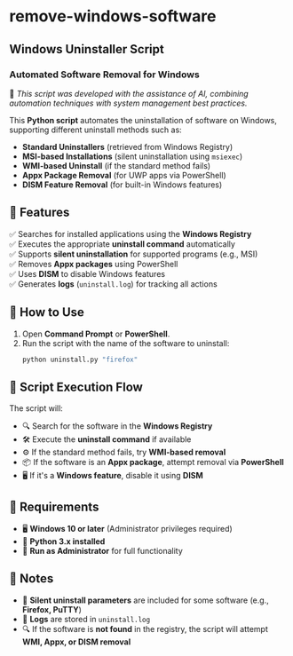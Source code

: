 # remove-windows-software

## Windows Uninstaller Script  
### Automated Software Removal for Windows  

📌 *This script was developed with the assistance of AI, combining automation techniques with system management best practices.*  

This **Python script** automates the uninstallation of software on Windows, supporting different uninstall methods such as:  
- **Standard Uninstallers** (retrieved from Windows Registry)  
- **MSI-based Installations** (silent uninstallation using `msiexec`)  
- **WMI-based Uninstall** (if the standard method fails)  
- **Appx Package Removal** (for UWP apps via PowerShell)  
- **DISM Feature Removal** (for built-in Windows features)  

## 🔹 Features  
✅ Searches for installed applications using the **Windows Registry**  
✅ Executes the appropriate **uninstall command** automatically  
✅ Supports **silent uninstallation** for supported programs (e.g., MSI)  
✅ Removes **Appx packages** using PowerShell  
✅ Uses **DISM** to disable Windows features  
✅ Generates **logs** (`uninstall.log`) for tracking all actions  

## 🚀 How to Use  
1. Open **Command Prompt** or **PowerShell**.  
2. Run the script with the name of the software to uninstall:  
   ```bash
   python uninstall.py "firefox"


## 🔄 Script Execution Flow  
The script will:  
- 🔍 Search for the software in the **Windows Registry**  
- 🛠️ Execute the **uninstall command** if available  
- ⚙️ If the standard method fails, try **WMI-based removal**  
- 📦 If the software is an **Appx package**, attempt removal via **PowerShell**  
- 🖥️ If it's a **Windows feature**, disable it using **DISM**  

## 🔧 Requirements  
- 🖥️ **Windows 10 or later** (Administrator privileges required)  
- 🐍 **Python 3.x installed**  
- 🔑 **Run as Administrator** for full functionality  

## 📝 Notes  
- 🎯 **Silent uninstall parameters** are included for some software (e.g., **Firefox, PuTTY**)  
- 📜 **Logs** are stored in `uninstall.log`  
- 🔍 If the software is **not found** in the registry, the script will attempt **WMI, Appx, or DISM removal**  

 
